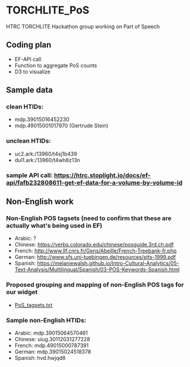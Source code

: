 # TORCHLITE_PoS
HTRC TORCHLITE Hackathon group working on Part of Speech

## Coding plan
- EF-API call
- Function to aggregate PoS counts
- D3 to visualize

## Sample data
### clean HTIDs: 
 - mdp.39015016452230
 - mdp.49015001017970 (Gertrude Stein)
### unclean HTIDs:
 - uc2.ark:/13960/t4sj1b439
 - dul1.ark:/13960/t4wh8z13n
### sample API call: https://htrc.stoplight.io/docs/ef-api/fafb232808611-get-ef-data-for-a-volume-by-volume-id

## Non-English work
### Non-English POS tagsets (need to confirm that these are actually what's being used in EF)
 - Arabic: ?
 - Chinese: https://verbs.colorado.edu/chinese/posguide.3rd.ch.pdf
 - French: http://www.llf.cnrs.fr/Gens/Abeille/French-Treebank-fr.php
 - German: http://www.sfs.uni-tuebingen.de/resources/stts-1999.pdf
 - Spanish: https://melaniewalsh.github.io/Intro-Cultural-Analytics/05-Text-Analysis/Multilingual/Spanish/03-POS-Keywords-Spanish.html
 
### Proposed grouping and mapping of non-English POS tags for our widget 
 - [PoS_tagsets.txt](https://github.com/gworthey/TORCHLITE_PoS/blob/main/PoS_tagsets.txt)

### Sample non-English HTIDs:
 - Arabic: mdp.39015064570461
 - Chinese: uiug.30112031277228
 - French: mdp.49015000787391
 - German: mdp.39015024518378
 - Spanish: hvd.hwjqd8
